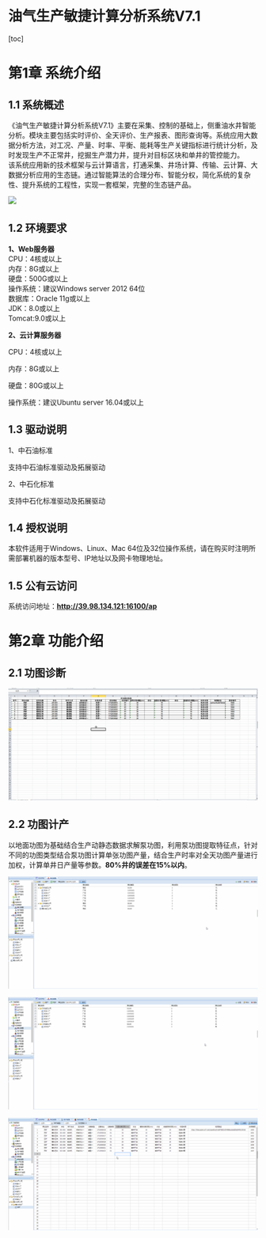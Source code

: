 # 油气生产敏捷计算分析系统V7.1

[toc]

# 第1章 系统介绍

## 1.1 系统概述

《油气生产敏捷计算分析系统V7.1》主要在采集、控制的基础上，侧重油水井智能分析。模块主要包括实时评价、全天评价、生产报表、图形查询等。系统应用大数据分析方法，对工况、产量、时率、平衡、能耗等生产关键指标进行统计分析，及时发现生产不正常井，挖掘生产潜力井，提升对目标区块和单井的管控能力。  
该系统应用新的技术框架与云计算语言，打通采集、井场计算、传输、云计算、大数据分析应用的生态链。通过智能算法的合理分布、智能分权，简化系统的复杂性、提升系统的工程性，实现一套框架，完整的生态链产品。

![](media/b611d272ff8055eff9c4b8734ba4baba.png)

## 1.2 环境要求

**1、Web服务器**  
CPU：4核或以上  
内存：8G或以上  
硬盘：500G或以上  
操作系统：建议Windows server 2012 64位  
数据库：Oracle 11g或以上  
JDK：8.0或以上  
Tomcat:9.0或以上

**2、云计算服务器**

CPU：4核或以上

内存：8G或以上

硬盘：80G或以上

操作系统：建议Ubuntu server 16.04或以上

## 1.3 驱动说明

1、中石油标准

支持中石油标准驱动及拓展驱动

2、中石化标准

支持中石化标准驱动及拓展驱动

1.4 授权说明
------------

本软件适用于Windows、Linux、Mac
64位及32位操作系统，请在购买时注明所需部署机器的版本型号、IP地址以及网卡物理地址。

1.5 公有云访问
--------------

系统访问地址：**http://39.98.134.121:16100/ap**

第2章 功能介绍
==============

2.1 功图诊断
------------

![](https://github.com/cosog-chentr/apmd/blob/master/Image/001.gif?raw=true)

2.2 功图计产
------------

以地面功图为基础结合生产动静态数据求解泵功图，利用泵功图提取特征点，针对不同的功图类型结合泵功图计算单张功图产量，结合生产时率对全天功图产量进行加权，计算单井日产量等参数。**80%井的误差在15%以内**。

![](https://github.com/cosog-chentr/apmd/blob/master/Image/002.gif?raw=true)  

![](https://github.com/cosog-chentr/apmd/blob/master/Image/003.gif?raw=true)  
  
![](https://github.com/cosog-chentr/apmd/blob/master/Image/004.gif?raw=true)